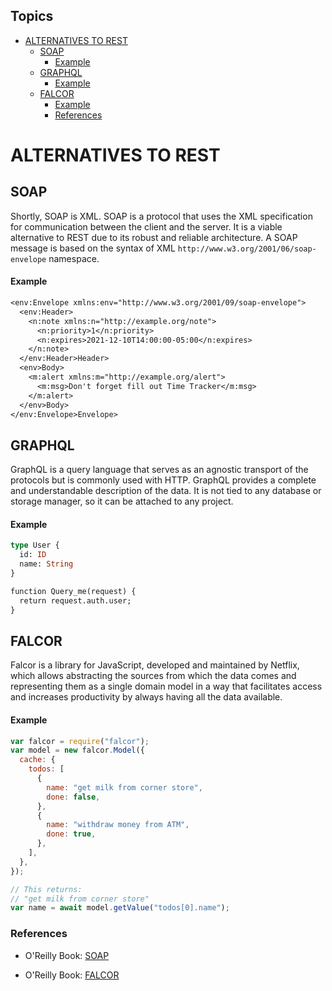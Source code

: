 ## Topics

- [ALTERNATIVES TO REST](#alternatives-to-rest)
  - [SOAP](#soap)
      - [Example](#example)
  - [GRAPHQL](#graphql)
      - [Example](#example-1)
  - [FALCOR](#falcor)
      - [Example](#example-2)
    - [References](#references)

# ALTERNATIVES TO REST

## SOAP

Shortly, SOAP is XML. SOAP is a protocol that uses the XML specification for communication between the client and the server. It is a viable alternative to REST due to its robust and reliable architecture. A SOAP message is based on the syntax of XML `http://www.w3.org/2001/06/soap-envelope` namespace.

#### Example

```rest
<env:Envelope xmlns:env="http://www.w3.org/2001/09/soap-envelope">
  <env:Header>
    <n:note xmlns:n="http://example.org/note">
      <n:priority>1</n:priority>
      <n:expires>2021-12-10T14:00:00-05:00</n:expires>
    </n:note>
  </env:Header>Header>
  <env>Body>
    <m:alert xmlns:m="http://example.org/alert">
      <m:msg>Don't forget fill out Time Tracker</m:msg>
    </m:alert>
  </env>Body>
</env:Envelope>Envelope>
```

## GRAPHQL

GraphQL is a query language that serves as an agnostic transport of the protocols but is commonly used with HTTP. GraphQL provides a complete and understandable description of the data. It is not tied to any database or storage manager, so it can be attached to any project.

#### Example

```graphql
type User {
  id: ID
  name: String
}

function Query_me(request) {
  return request.auth.user;
}
```

## FALCOR

Falcor is a library for JavaScript, developed and maintained by Netflix, which allows abstracting the sources from which the data comes and representing them as a single domain model in a way that facilitates access and increases productivity by always having all the data available.

#### Example

```javascript
var falcor = require("falcor");
var model = new falcor.Model({
  cache: {
    todos: [
      {
        name: "get milk from corner store",
        done: false,
      },
      {
        name: "withdraw money from ATM",
        done: true,
      },
    ],
  },
});

// This returns:
// "get milk from corner store"
var name = await model.getValue("todos[0].name");
```

### References

- O'Reilly Book: [SOAP](https://learning.oreilly.com/library/view/programming-web-services/0596000952/ch02.html)

- O'Reilly Book: [FALCOR](https://netflix.github.io/falcor/)
